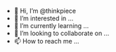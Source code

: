 - 👋 Hi, I’m @thinkpiece
- 👀 I’m interested in ...
- 🌱 I’m currently learning ...
- 💞️ I’m looking to collaborate on ...
- 📫 How to reach me ...

<!---
thinkpiece/thinkpiece is a ✨ special ✨ repository because its `README.md` (this file) appears on your GitHub profile.
You can click the Preview link to take a look at your changes.
--->
